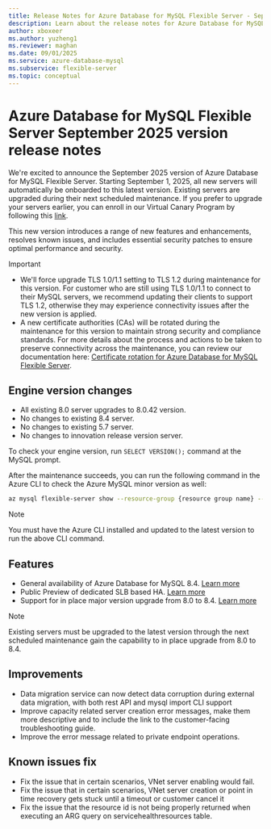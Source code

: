 ```yaml
---
title: Release Notes for Azure Database for MySQL Flexible Server - September 2025
description: Learn about the release notes for Azure Database for MySQL Flexible Server September 2025.
author: xboxeer
ms.author: yuzheng1
ms.reviewer: maghan
ms.date: 09/01/2025
ms.service: azure-database-mysql
ms.subservice: flexible-server
ms.topic: conceptual
---
```


# Azure Database for MySQL Flexible Server September 2025 version release notes

We're excited to announce the September 2025 version of Azure Database for MySQL Flexible Server. Starting September 1, 2025, all new servers will automatically be onboarded to this latest version. Existing servers are upgraded during their next scheduled maintenance. If you prefer to upgrade your servers earlier, you can enroll in our Virtual Canary Program by following this [link](https://aka.ms/mysql/virtual-canary).

This new version introduces a range of new features and enhancements, resolves known issues, and includes essential security patches to ensure optimal performance and security.

> [!IMPORTANT]
> - We'll force upgrade TLS 1.0/1.1 setting to TLS 1.2 during maintenance for this version. For customer who are still using TLS 1.0/1.1 to connect to their MySQL servers, we recommend updating their clients to support TLS 1.2, otherwise they may experience connectivity issues after the new version is applied. 
> - A new certificate authorities (CAs) will be rotated during the maintenance for this version to maintain strong security and compliance standards. For more details about the process and actions to be taken to preserve connectivity across the maintenance, you can review our documentation here: [Certificate rotation for Azure Database for MySQL Flexible Server](https://aka.ms/mysql/certificate-rotation).

## Engine version changes

- All existing 8.0 server upgrades to 8.0.42 version.
- No changes to existing 8.4 server.
- No changes to existing 5.7 server.
- No changes to innovation release version server. 

To check your engine version, run `SELECT VERSION();` command at the MySQL prompt.

After the maintenance succeeds, you can run the following command in the Azure CLI to check the Azure MySQL minor version as well:

```bash 
az mysql flexible-server show --resource-group {resource group name} --name {server name} --query "fullVersion"
```
> [!NOTE]  
> You must have the Azure CLI installed and updated to the latest version to run the above CLI command.

## Features

- General availability of Azure Database for MySQL 8.4. [Learn more](../../concepts-version-policy.md#supported-mysql-versions)
- Public Preview of dedicated SLB based HA. [Learn more](../how-to-configure-high-availability.md)
- Support for in place major version upgrade from 8.0 to 8.4. [Learn more](../how-to-upgrade.md)

> [!NOTE]  
> Existing servers must be upgraded to the latest version through the next scheduled maintenance gain the capability to in place upgrade from 8.0 to 8.4.

## Improvements

- Data migration service can now detect data corruption during external data migration, with both rest API and mysql import CLI support
- Improve capacity related server creation error messages, make them more descriptive and to include the link to the customer-facing troubleshooting guide. 
- Improve the error message related to private endpoint operations.

## Known issues fix

- Fix the issue that in certain scenarios, VNet server enabling would fail.
- Fix the issue that in certain scenarios, VNet server creation or point in time recovery gets stuck until a timeout or customer cancel it
- Fix the issue that the resource id is not being properly returned when executing an ARG query on servicehealthresources table.

